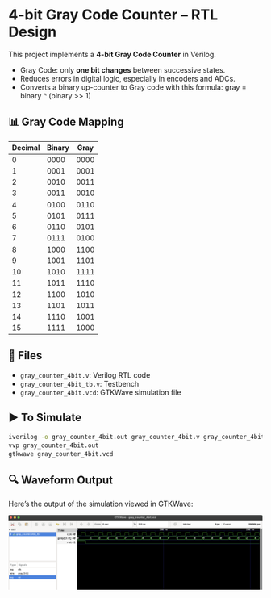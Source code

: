 # 4-bit Gray Code Counter – RTL Design

This project implements a **4-bit Gray Code Counter** in Verilog.

- Gray Code: only **one bit changes** between successive states.
- Reduces errors in digital logic, especially in encoders and ADCs.
- Converts a binary up-counter to Gray code with this formula: gray = binary ^ (binary >> 1)

## 📊 Gray Code Mapping

| Decimal | Binary | Gray  |
|---------|--------|-------|
| 0       | 0000   | 0000  |
| 1       | 0001   | 0001  |
| 2       | 0010   | 0011  |
| 3       | 0011   | 0010  |
| 4       | 0100   | 0110  |
| 5       | 0101   | 0111  |
| 6       | 0110   | 0101  |
| 7       | 0111   | 0100  |
| 8       | 1000   | 1100  |
| 9       | 1001   | 1101  |
| 10      | 1010   | 1111  |
| 11      | 1011   | 1110  |
| 12      | 1100   | 1010  |
| 13      | 1101   | 1011  |
| 14      | 1110   | 1001  |
| 15      | 1111   | 1000  |

## 📂 Files

- `gray_counter_4bit.v`: Verilog RTL code
- `gray_counter_4bit_tb.v`: Testbench
- `gray_counter_4bit.vcd`: GTKWave simulation file

## ▶️ To Simulate

```bash
iverilog -o gray_counter_4bit.out gray_counter_4bit.v gray_counter_4bit_tb.v
vvp gray_counter_4bit.out
gtkwave gray_counter_4bit.vcd
```
## 🔍 Waveform Output

Here’s the output of the simulation viewed in GTKWave:

![Waveform](gray_counter_4bit.png)
